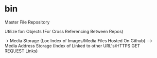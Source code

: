 # bin
Master File Repository


Utilize for:
Objects (For Cross Referencing Between Repos)

-> Media Storage (Loc Index of Images/Media Files Hosted On Github)
--> Media Address Storage (Index of Linked to other URL's/HTTPS GET REQUEST Links)